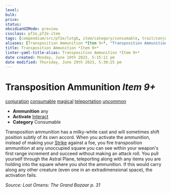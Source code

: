 ```yaml
---
level:
bulk:
price:
status:
obsidianUIMode: preview
cssclass: pf2e,pf2e-item
tags: [compendium/src/pf2e/lotgb, item/category/consumable, trait/conjuration, trait/consumable, trait/magical, trait/teleportation, trait/uncommon]
aliases: [Transposition Ammunition *Item 9+*, "Transposition Ammunition"]
title: Transposition Ammunition *Item 9+*
linter-yaml-title-alias: Transposition Ammunition *Item 9+*
date created: Monday, June 19th 2023, 5:15:11 pm
date modified: Thursday, June 29th 2023, 5:30:25 pm
---
```


# Transposition Ammunition *Item 9+*

[conjuration](rules/traits/conjuration.md) [consumable](rules/traits/consumable.md) [magical](rules/traits/magical.md) [teleportation](rules/traits/teleportation.md) [uncommon](rules/traits/uncommon.md)  

- **Ammunition** any
- **Activate** [Interact](rules/actions/interact.md)
- **Category** Consumable

Transposition ammunition has a milky-white cast and will sometimes shift position subtly of its own accord. When you activate the ammunition, instead of making your [Strike](rules/actions/strike.md) against a foe, you fire transposition ammunition at any unoccupied square you can see within your weapon's first range increment and succeed without making an attack roll. You pull yourself through the Astral Plane, teleporting along with any items you are holding into the square where you shot the ammunition. If this would carry along any other creature (even one in an extradimensional space), the activation fails.

*Source: Lost Omens: The Grand Bazaar p. 31*
